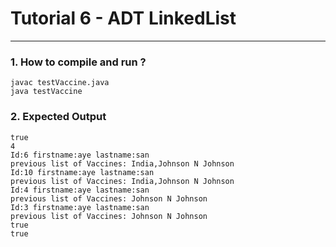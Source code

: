 # Tutorial 6 - ADT LinkedList
---
### 1. How to compile and run ?
```{java}
javac testVaccine.java
java testVaccine
```

### 2. Expected Output
````{shell}
true
4
Id:6 firstname:aye lastname:san
previous list of Vaccines: India,Johnson N Johnson
Id:10 firstname:aye lastname:san
previous list of Vaccines: India,Johnson N Johnson
Id:4 firstname:aye lastname:san
previous list of Vaccines: Johnson N Johnson
Id:3 firstname:aye lastname:san
previous list of Vaccines: Johnson N Johnson
true
true


